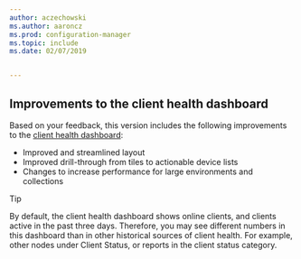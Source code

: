 ```yaml
---
author: aczechowski
ms.author: aaroncz
ms.prod: configuration-manager
ms.topic: include
ms.date: 02/07/2019


---
```


## <a name="bkmk_health"></a> Improvements to the client health dashboard
<!--3599209-->

Based on your feedback, this version includes the following improvements to the [client health dashboard](/sccm/core/get-started/2019/technical-preview-1901#bkmk_health):

- Improved and streamlined layout
- Improved drill-through from tiles to actionable device lists
- Changes to increase performance for large environments and collections 

> [!Tip]  
> By default, the client health dashboard shows online clients, and clients active in the past three days. Therefore, you may see different numbers in this dashboard than in other historical sources of client health. For example, other nodes under Client Status, or reports in the client status category. 


